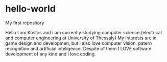 # hello-world
My first repository

Hello I am Kostas and i am currently studying computer science.(electrical and computer engineering at University of Thessaly)
My interests are in game design and developmen, but i also love computer vision, patern recognition and artificial inteligence.
Despite of them I LOVE software development of any kind and i love coding.


